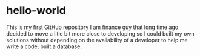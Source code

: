 # hello-world
This is my first GitHub repository
I am  finance guy that long time ago decided to move a litle bit more close to developing so I could built my own solutions without depending on the availability of a developer to help me write a code, built a database.
